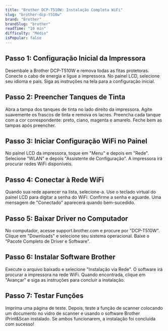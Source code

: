 ```yaml
---
title: "Brother DCP-T510W: Instalação Completa WiFi"
slug: "brother-dcp-t510w"
brand: "Brother"
brandSlug: "brother"
readTime: "10 min"
difficulty: "Médio"
isPopular: false
---
```


## Passo 1: Configuração Inicial da Impressora

Desembale a Brother DCP-T510W e remova todas as fitas protetoras. Conecte o cabo de energia e ligue a impressora. No painel LCD, selecione seu idioma e país. Siga as instruções na tela para a configuração inicial.

## Passo 2: Preencher Tanques de Tinta

Abra a tampa dos tanques de tinta no lado direito da impressora. Agite suavemente os frascos de tinta e remova os lacres. Preencha cada tanque com a cor correspondente: preto, ciano, magenta e amarelo. Feche bem as tampas após preencher.

## Passo 3: Iniciar Configuração WiFi no Painel

No painel LCD da impressora, toque em "Menu" e depois em "Rede". Selecione "WLAN" e depois "Assistente de Configuração". A impressora irá procurar redes WiFi disponíveis.

## Passo 4: Conectar à Rede WiFi

Quando sua rede aparecer na lista, selecione-a. Use o teclado virtual do painel LCD para digitar a senha do WiFi. Confirme a senha e aguarde. Uma mensagem de "Conectado" aparecerá quando bem-sucedido.

## Passo 5: Baixar Driver no Computador

No computador, acesse support.brother.com e procure por "DCP-T510W". Clique em "Downloads" e selecione seu sistema operacional. Baixe o "Pacote Completo de Driver e Software".

## Passo 6: Instalar Software Brother

Execute o arquivo baixado e selecione "Instalação via Rede". O software irá procurar a impressora na rede WiFi. Quando encontrada, clique em "Avançar" e siga as instruções para concluir a instalação.

## Passo 7: Testar Funções

Imprima uma página de teste. Depois, teste a função de scanner colocando um documento no vidro de scanner e usando o software Brother iPrint&Scan instalado. Se ambos funcionarem, a instalação foi concluída com sucesso!
